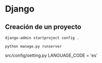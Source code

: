 # Django

## Creación de un proyecto

    django-admin startproject config .

    python manage.py runserver

src/config/setting.py
LANGUAGE_CODE = 'es'
